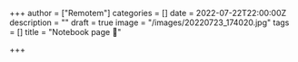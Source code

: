 +++
author = ["Remotem"]
categories = []
date = 2022-07-22T22:00:00Z
description = ""
draft = true
image = "/images/20220723_174020.jpg"
tags = []
title = "Notebook page 🦴"

+++

